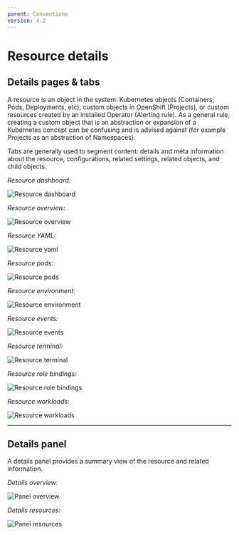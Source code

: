 ```yaml
---
parent: Conventions
version: 4.2
---
```


# Resource details

## Details pages & tabs

A resource is an object in the system: Kubernetes objects (Containers, Pods, Deployments, etc), custom objects in OpenShift (Projects), or custom resources created by an installed Operator (Alerting rule). As a general rule, creating a custom object that is an abstraction or expansion of a Kubernetes concept can be confusing and is advised against (for example Projects as an abstraction of Namespaces).

Tabs are generally used to segment content: details and meta information about the resource, configurations, related settings, related objects, and child objects. 

*Resource dashboard:*

![Resource dashboard](../images/resource-details-dashboard.png)


*Resource overview:*

![Resource overview](../images/resource-details-overview.png)


*Resource YAML:*

![Resource yaml](../images/resource-details-YAML.png)


*Resource pods:*

![Resource pods](../images/resource-details-pods.png)


*Resource environment:*

![Resource environment](../images/resource-details-environment.png)


*Resource events:*

![Resource events](../images/resource-details-events.png)


*Resource terminal:*

![Resource terminal](../images/resource-details-terminal.png)


*Resource role bindings:*

![Resource role bindings](../images/resource-details-rolebindings.png)


*Resource workloads:*

![Resource workloads](../images/resource-details-workloads.png)


---


## Details panel

A details panel provides a summary view of the resource and related information.

*Details overview:*

![Panel overview](../images/resource-details-sidepanel-overview.png)


*Details resources:*

![Panel resources](../images/resource-details-sidepanel-resources.png)
